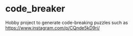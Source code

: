 # code_breaker

Hobby project to generate code-breaking puzzles such as https://www.instagram.com/p/CQnde5kD9ri/
